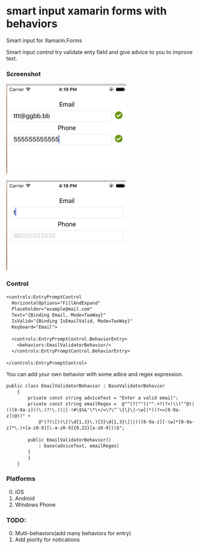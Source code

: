 # smart input xamarin forms with behaviors 
Smart input for Xamarin.Forms

Smart input control try validate enty field and give advice to you to improve text.

### Screenshot

![screenshots](https://raw.githubusercontent.com/Ontropix/smart-input/master/src/Sreenshots/inputGif1.gif)

![screenshots](https://raw.githubusercontent.com/Ontropix/smart-input/master/src/Sreenshots/inputGif2.gif)

### Control

```
<controls:EntryPromptControl
  HorizontalOptions="FillAndExpand"
  Placeholder="example@mail.com"
  Text="{Binding Email, Mode=TwoWay}"
  IsValid="{Binding IsEmailValid, Mode=TwoWay}"
  Keyboard="Email">
  
  <controls:EntryPromptControl.BehaviorEntry>
    <behaviors:EmailValidatorBehavior/>
  </controls:EntryPromptControl.BehaviorEntry>
  
</controls:EntryPromptControl>
```

You can add your own behavior with some adice and regex expression. 

```
public class EmailValidatorBehavior : BaseValidatorBehavior
    {
        private const string adviceText = "Enter a valid email";
        private const string emailRegex =  @"^(?("")("".+?(?<!\\)""@)|(([0-9a-z]((\.(?!\.))|[-!#\$%&'\*\+/=\?\^`\{\}\|~\w])*)(?<=[0-9a-z])@))" +
            @"(?(\[)(\[(\d{1,3}\.){3}\d{1,3}\])|(([0-9a-z][-\w]*[0-9a-z]*\.)+[a-z0-9][\-a-z0-9]{0,22}[a-z0-9]))$";

        public EmailValidatorBehavior()
            : base(adviceText, emailRegex)
        {     
        }
    }
```

### Platforms
0. iOS
0. Android
0. Windows Phone

### TODO:
0. Mutli-behaviors(add many behaviors for entry)
0. Add piority for notications

